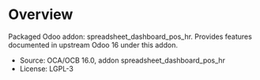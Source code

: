# Overview

Packaged Odoo addon: spreadsheet_dashboard_pos_hr. Provides features documented in upstream Odoo 16 under this addon.

- Source: OCA/OCB 16.0, addon spreadsheet_dashboard_pos_hr
- License: LGPL-3
